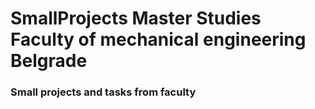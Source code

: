 # SmallProjects Master Studies Faculty of mechanical engineering Belgrade

### Small projects and tasks from faculty
